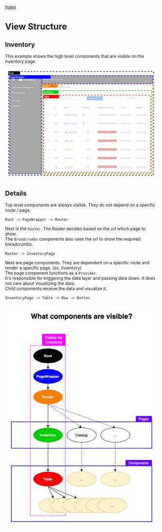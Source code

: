[Index](./index.md)

# View Structure

## Inventory

This example shows the high level components that are visible on the inventory page.

![Inventory Overlay](./img/view-structure-overlay.png)

## Details

Top level components are always visible. They do not depend on a specific route / page.

```
Root -> PageWrapper -> Router
```

Next is the `Router`. The Router decides based on the url which page to show.  
The `Breadcrumbs` components also uses the url to show the required breadcrumbs.

```
Router -> InventoryPage
```

Next are page components. They are dependent on a specific route and render a specific page. (ex. Inventory)  
The page component functions as a `Provider`.  
It's responsible for triggering the data layer and passing data down. It does not care about visualizing the data.  
Child components receive the data and visualize it.

```
InventoryPage -> Table -> Row -> Button
```

![View Structure for](./img/view-structure.png)
